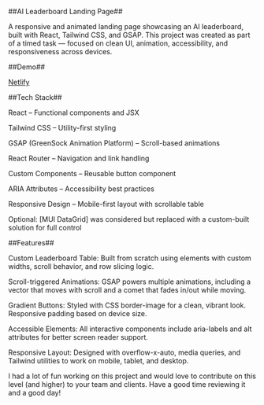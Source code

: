 ##AI Leaderboard Landing Page##

A responsive and animated landing page showcasing an AI leaderboard, built with React, Tailwind CSS, and GSAP. This project was created as part of a timed task — focused on clean UI, animation, accessibility, and responsiveness across devices.

##Demo##

[Netlify](https://parallaxbrilliant.netlify.app/)

##Tech Stack##

React – Functional components and JSX

Tailwind CSS – Utility-first styling

GSAP (GreenSock Animation Platform) – Scroll-based animations

React Router – Navigation and link handling

Custom Components – Reusable button component

ARIA Attributes – Accessibility best practices

Responsive Design – Mobile-first layout with scrollable table

Optional: [MUI DataGrid] was considered but replaced with a custom-built solution for full control

##Features##

Custom Leaderboard Table:
Built from scratch using <table> elements with custom widths, scroll behavior, and row slicing logic.

Scroll-triggered Animations:
GSAP powers multiple animations, including a vector that moves with scroll and a comet that fades in/out while moving.

Gradient Buttons:
Styled with CSS border-image for a clean, vibrant look. Responsive padding based on device size.

Accessible Elements:
All interactive components include aria-labels and alt attributes for better screen reader support.

Responsive Layout:
Designed with overflow-x-auto, media queries, and Tailwind utilities to work on mobile, tablet, and desktop.

I had a lot of fun working on this project and would love to contribute on this level (and higher) to your team and clients. Have a good time reviewing it and a good day!

